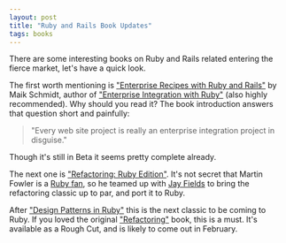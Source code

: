 ```yaml
---
layout: post
title: "Ruby and Rails Book Updates"
tags: books
---
```

There are some interesting books on Ruby and Rails related entering the fierce market, let's have a quick look.

The first worth mentioning is ["Enterprise Recipes with Ruby and Rails"](http://www.pragprog.com/titles/msenr/enterprise-recipes-with-ruby-and-rails) by Maik Schmidt, author of ["Enterprise Integration with Ruby"](http://www.pragprog.com/titles/fr_eir/enterprise-integration-with-ruby) (also highly recommended). Why should you read it? The book introduction answers that question short and painfully:

> "Every web site project is really an enterprise integration project in disguise."

Though it's still in Beta it seems pretty complete already.

The next one is ["Refactoring: Ruby Edition"](http://safari.oreilly.com/9780321603968). It's not secret that Martin Fowler is a [Ruby fan](http://martinfowler.com/bliki/EvaluatingRuby.html), so he teamed up with [Jay Fields](http://blog.jayfields.com/) to bring the refactoring classic up to par, and port it to Ruby.

After ["Design Patterns in Ruby"](http://www.informit.com/store/product.aspx?isbn=0321490452) this is the next classic to be coming to Ruby. If you loved the original ["Refactoring"](http://www.informit.com/store/product.aspx?isbn=0201485672) book, this is a must. It's available as a Rough Cut, and is likely to come out in February.